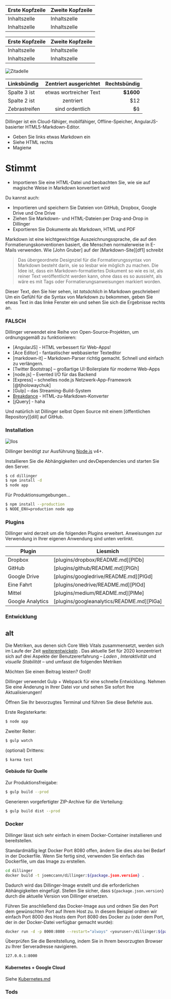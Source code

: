 Erste Kopfzeile | Zweite Kopfzeile
--- | ---
Inhaltszelle | Inhaltszelle
Inhaltszelle | Inhaltszelle

Erste Kopfzeile | Zweite Kopfzeile
--- | ---
Inhaltszelle | Inhaltszelle
Inhaltszelle | Inhaltszelle

![Zitadelle](https://vignette.wikia.nocookie.net/masseffect/images/d/d7/MassEffect2Citadel.jpg/revision/latest?cb=20100721191415)

Linksbündig | Zentriert ausgerichtet | Rechtsbündig
:-- | :-: | --:
Spalte 3 ist | etwas wortreicher Text | **$1600**
Spalte 2 ist | zentriert | $12
Zebrastreifen | sind ordentlich | ~~$1~~

Dillinger ist ein Cloud-fähiger, mobilfähiger, Offline-Speicher, AngularJS-basierter HTML5-Markdown-Editor.

- Geben Sie links etwas Markdown ein
- Siehe HTML rechts
- Magieпи

# Stimmt

- Importieren Sie eine HTML-Datei und beobachten Sie, wie sie auf magische Weise in Markdown konvertiert wird

Du kannst auch:

- Importieren und speichern Sie Dateien von GitHub, Dropbox, Google Drive und One Drive
- Ziehen Sie Markdown- und HTML-Dateien per Drag-and-Drop in Dillinger
- Exportieren Sie Dokumente als Markdown, HTML und PDF

Markdown ist eine leichtgewichtige Auszeichnungssprache, die auf den Formatierungskonventionen basiert, die Menschen normalerweise in E-Mails verwenden. Wie [John Gruber] auf der [Markdown-Site][df1] schreibt

> Das übergeordnete Designziel für die Formatierungssyntax von Markdown besteht darin, sie so lesbar wie möglich zu machen. Die Idee ist, dass ein Markdown-formatiertes Dokument so wie es ist, als reiner Text veröffentlicht werden kann, ohne dass es so aussieht, als wäre es mit Tags oder Formatierungsanweisungen markiert worden.

Dieser Text, den Sie hier sehen, ist *tatsächlich* in Markdown geschrieben! Um ein Gefühl für die Syntax von Markdown zu bekommen, geben Sie etwas Text in das linke Fenster ein und sehen Sie sich die Ergebnisse rechts an.

### FALSCH

Dillinger verwendet eine Reihe von Open-Source-Projekten, um ordnungsgemäß zu funktionieren:

- [AngularJS] - HTML verbessert für Web-Apps!
- [Ace Editor] - fantastischer webbasierter Texteditor
- [markdown-it] – Markdown-Parser richtig gemacht. Schnell und einfach zu verlängern.
- [Twitter Bootstrap] – großartige UI-Boilerplate für moderne Web-Apps
- [node.js] – Evented I/O für das Backend
- [Express] – schnelles node.js Netzwerk-App-Framework [@tjholowaychuk]
- [Gulp] – das Streaming-Build-System
- [Breakdance](https://breakdance.github.io/breakdance/) - HTML-zu-Markdown-Konverter
- [jQuery] - haha

Und natürlich ist Dillinger selbst Open Source mit einem [öffentlichen Repository][dill] auf GitHub.

### Installation

![Ilos](https://lh3.googleusercontent.com/proxy/DDV8a7sLIWurhJtW8Ego9bq-JlwpfFFoR0tkLJQKKYXEXoWHB6ZUP5jGKD2VcYt3z1QVsgcn6L3GoU1ns8m9fvi3U51GzddA70ZUMHgzHvjl4-i7YOJY9cShBPrfjUhMQhxaJ97WFBp612XmjMXVGypfGkiBarN4PWxhiHkiYYNW7HGbtTpOcyt9GQ4Q23C2noxLTWFXZMcQZhRpQA_qzu2n6_H6CPViBnhSHpEl4JZAPaGCSJqgZg)

Dillinger benötigt zur Ausführung [Node.js](https://nodejs.org/) v4+.

Installieren Sie die Abhängigkeiten und devDependencies und starten Sie den Server.

```sh
$ cd dillinger
$ npm install -d
$ node app
```

Für Produktionsumgebungen...

```sh
$ npm install --production
$ NODE_ENV=production node app
```

### Plugins

Dillinger wird derzeit um die folgenden Plugins erweitert. Anweisungen zur Verwendung in Ihrer eigenen Anwendung sind unten verlinkt.

Plugin | Liesmich
--- | ---
Dropbox | [plugins/dropbox/README.md][PlDb]
GitHub | [plugins/github/README.md][PlGh]
Google Drive | [plugins/googledrive/README.md][PlGd]
Eine Fahrt | [plugins/onedrive/README.md][PlOd]
Mittel | [plugins/medium/README.md][PlMe]
Google Analytics | [plugins/googleanalytics/README.md][PlGa]

### Entwicklung

## alt

Die Metriken, aus denen sich Core Web Vitals zusammensetzt, werden sich im Laufe der Zeit [weiterentwickeln](#evolving-web-vitals) . Das aktuelle Set für 2020 konzentriert sich auf drei Aspekte der Benutzererfahrung – *Laden* , *Interaktivität* und *visuelle Stabilität* – und umfasst die folgenden Metriken

Möchten Sie einen Beitrag leisten? Groß!

Dillinger verwendet Gulp + Webpack für eine schnelle Entwicklung. Nehmen Sie eine Änderung in Ihrer Datei vor und sehen Sie sofort Ihre Aktualisierungen!

Öffnen Sie Ihr bevorzugtes Terminal und führen Sie diese Befehle aus.

Erste Registerkarte:

```sh
$ node app
```

Zweiter Reiter:

```sh
$ gulp watch
```

(optional) Drittens:

```sh
$ karma test
```

#### Gebäude für Quelle

Zur Produktionsfreigabe:

```sh
$ gulp build --prod
```

Generieren vorgefertigter ZIP-Archive für die Verteilung:

```sh
$ gulp build dist --prod
```

### Docker

Dillinger lässt sich sehr einfach in einem Docker-Container installieren und bereitstellen.

Standardmäßig legt Docker Port 8080 offen, ändern Sie dies also bei Bedarf in der Dockerfile. Wenn Sie fertig sind, verwenden Sie einfach das Dockerfile, um das Image zu erstellen.

```sh
cd dillinger
docker build -t joemccann/dillinger:${package.json.version} .
```

Dadurch wird das Dillinger-Image erstellt und die erforderlichen Abhängigkeiten eingefügt. Stellen Sie sicher, dass `${package.json.version}` durch die aktuelle Version von Dillinger ersetzen.

Führen Sie anschließend das Docker-Image aus und ordnen Sie den Port dem gewünschten Port auf Ihrem Host zu. In diesem Beispiel ordnen wir einfach Port 8000 des Hosts dem Port 8080 des Docker zu (oder dem Port, der in der Docker-Datei verfügbar gemacht wurde):

```sh
docker run -d -p 8000:8080 --restart="always" <youruser>/dillinger:${package.json.version}
```

Überprüfen Sie die Bereitstellung, indem Sie in Ihrem bevorzugten Browser zu Ihrer Serveradresse navigieren.

```sh
127.0.0.1:8000
```

#### Kubernetes + Google Cloud

Siehe [Kubernetes.md](https://github.com/joemccann/dillinger/blob/master/KUBERNETES.md)

### Tods
